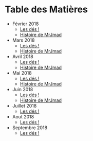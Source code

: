 # Table des Matières

* Février 2018
  *  [Les dés !](/2018_fevrier/des.md)
  * [Histoire de MrJmad](/2018_fevrier/mrjmad/histoire.md)
* Mars 2018
  *  [Les dés !](/2018_mars/des.md)
   * [Histoire de MrJmad](/2018_mars/mrjmad/histoire.md)
* Avril 2018
  *  [Les dés !](/2018_avril/des.md)
  * [Histoire de MrJmad](/2018_avril/mrjmad/histoire.md)
* Mai 2018
  *  [Les dés !](/2018_mai/des.md)
  * [Histoire de MrJmad](/2018_mai/mrjmad/histoire.md)
* Juin 2018
  *  [Les dés !](/2018_juin/des.md)
  * [Histoire de MrJmad](/2018_juin/mrjmad/histoire.md)
* Juillet 2018
  *  [Les dés !](/2018_juillet/des.md)
* Aout 2018
  *  [Les dés !](/2018_aout/des.md)
* Septembre 2018
  *  [Les dés !](/2018_septembre/des.md)
